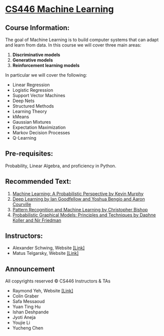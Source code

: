 # [CS446 Machine Learning](https://courses.engr.illinois.edu/cs446/sp2018/_site/index.html)
## Course Information:
The goal of Machine Learning is to build computer systems that can adapt and learn from data. In this course we will cover three main areas: 

1. **Discriminative models**
1. **Generative models**
1. **Reinforcement learning models**

In particular we will cover the following: 

- Linear Regression
- Logistic Regression
- Support Vector Machines
- Deep Nets
- Structured Methods
- Learning Theory
- kMeans
- Gaussian Mixtures
- Expectation Maximization
- Markov Decision Processes
- Q-Learning

## Pre-requisites: 
Probability, Linear Algebra, and proficiency in Python. 

## Recommended Text: 
1. [Machine Learning: A Probabilistic Perspective by Kevin Murphy](https://github.com/Zhenye-Na/cs446/blob/master/docs/Machine%20Learning%20-%20A%20Probabilistic%20Perspective.pdf)
2. [Deep Learning by Ian Goodfellow and Yoshua Bengio and Aaron Courville](https://github.com/Zhenye-Na/cs446/blob/master/docs/Deep%20Learning.pdf)
3. [Pattern Recognition and Machine Learning by Christopher Bishop](https://github.com/Zhenye-Na/cs446/blob/master/docs/Pattern%20Recognition%20And%20Machine%20Learning%20-%20Springer%20%202006%20-%20Bishop.pdf)
4. [Probabilistic Graphical Models: Principles and Techniques by Daphne Koller and Nir Friedman](https://github.com/Zhenye-Na/cs446/blob/master/docs/Probabilistic%20Graphical%20Models%20-%20Principles%20and%20Techniques.pdf)

## Instructors:
- Alexander Schwing, Website [[Link]](http://www.alexander-schwing.de/)
- Matus Telgarsky, Website [[Link]](http://mjt.web.engr.illinois.edu/)

## Announcement
All copyrights reserved © CS446 Instructors & TAs

* Raymond Yeh, Website [[Link]](http://www.isle.illinois.edu/~yeh17/)
* Colin Graber
* Safa Messaoud
* Yuan Ting Hu
* Ishan Deshpande
* Jyoti Aneja
* Youjie Li
* Yucheng Chen
